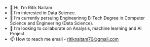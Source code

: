 - 👋 Hi, I’m Ritik Naitam
- 👀 I’m interested in Data Science.
- 🌱 I’m currently persuing Engineerinng  B-Tech Degree in Computer Science and Engineering (Data Science).
- 💞️ I’m looking to collaborate on Analysis, machine learning and AI Project.
- 📫 How to reach me email - ritiknaitam70@gmail.com

<!---
ritiknaitam/ritiknaitam is a ✨ special ✨ repository because its `README.md` (this file) appears on your GitHub profile.
You can click the Preview link to take a look at your changes.
--->
